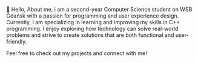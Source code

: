 👋 Hello,
About me, i am a second-year Computer Science student on WSB Gdańsk with a passion for programming and user experience design.
Currently, I am specializing in learning and improving my skills in C++ programming. 
I enjoy exploring how technology can solve real-world problems and strive to create solutions that are both functional and user-friendly.

Feel free to check out my projects and connect with me!

